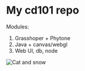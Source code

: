 # My cd101 repo

Modules: 
1. Grasshoper + Phytone
2. Java + canvas/webgl
3. Web UI, db, node

![Cat and snow](https://mirpozitiva.ru/wp-content/uploads/2019/11/1480494344_kot_sneg.jpg)


